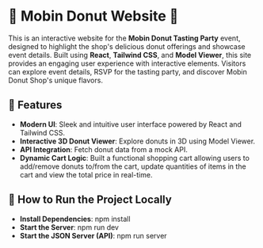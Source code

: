 # 🍩 Mobin Donut Website 🍩

This is an interactive website for the **Mobin Donut Tasting Party** event, designed to highlight the shop's delicious donut offerings and showcase event details. Built using **React**, **Tailwind CSS**, and **Model Viewer**, this site provides an engaging user experience with interactive elements. Visitors can explore event details, RSVP for the tasting party, and discover Mobin Donut Shop's unique flavors.

## 🚀 Features

- **Modern UI**: Sleek and intuitive user interface powered by React and Tailwind CSS.
- **Interactive 3D Donut Viewer**: Explore donuts in 3D using Model Viewer.
- **API Integration**: Fetch donut data from a mock API.
- **Dynamic Cart Logic**: Built a functional shopping cart allowing users to add/remove donuts to/from the cart, update quantities of items in the cart and view the total price in real-time.

## 📝 How to Run the Project Locally

- **Install Dependencies**: npm install
- **Start the Server**: npm run dev
- **Start the JSON Server (API)**: npm run server
